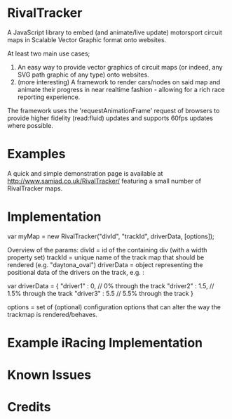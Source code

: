 RivalTracker
============

A JavaScript library to embed (and animate/live update) motorsport circuit maps in Scalable Vector Graphic format onto websites.

At least two main use cases; 

1. An easy way to provide vector graphics of circuit maps (or indeed, any SVG path graphic of any type) onto websites.
2. (more interesting) A framework to render cars/nodes on said map and animate their progress in near realtime fashion - allowing for a rich race reporting experience.

The framework uses the 'requestAnimationFrame' request of browsers to provide higher fidelity (read:fluid) updates and supports 60fps updates where possible.

Examples
========
A quick and simple demonstration page is available at http://www.samiad.co.uk/RivalTracker/ featuring a small number of RivalTracker maps.

Implementation
==============

var myMap = new RivalTracker("divId", "trackId", driverData, [options]); 

Overview of the params:
divId = id of the containing div (with a width property set)
trackId = unique name of the track map that should be rendered (e.g. "daytona_oval")
driverData = object representing the positional data of the drivers on the track, e.g. :

var driverData = {
    "driver1" : 0,  // 0% through the track
    "driver2" : 1.5,  // 1.5% through the track
    "driver3" : 5.5  // 5.5% through the track
}

options = set of (optional) configuration options that can alter the way the trackmap is rendered/behaves.

Example iRacing Implementation
==============================

Known Issues
============

Credits
=======

